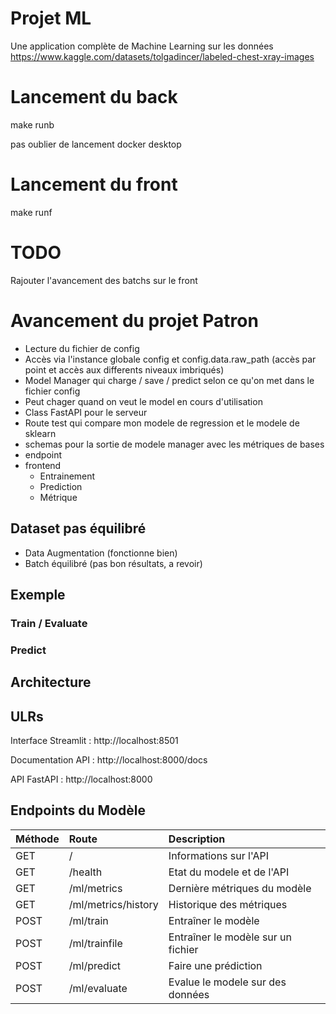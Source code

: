 # Projet ML

Une application complète de Machine Learning sur les données https://www.kaggle.com/datasets/tolgadincer/labeled-chest-xray-images 

# Lancement du back 

make runb

pas oublier de lancement docker desktop

# Lancement du front

make runf

# TODO

Rajouter l'avancement des batchs sur le front

# Avancement du projet Patron

- Lecture du fichier de config
- Accès via l'instance globale config et config.data.raw_path (accès par point et accès aux differents niveaux imbriqués)
- Model Manager qui charge / save / predict selon ce qu'on met dans le fichier config
- Peut chager quand on veut le model en cours d'utilisation
- Class FastAPI pour le serveur
- Route test qui compare mon modele de regression et le modele de sklearn
- schemas pour la sortie de modele manager avec les métriques de bases
- endpoint 
- frontend
    - Entrainement
    - Prediction
    - Métrique

## Dataset pas équilibré

- Data Augmentation (fonctionne bien)
- Batch équilibré (pas bon résultats, a revoir)

## Exemple

### Train / Evaluate


### Predict


## Architecture

## ULRs

Interface Streamlit : http://localhost:8501

Documentation API : http://localhost:8000/docs

API FastAPI : http://localhost:8000

## Endpoints du Modèle

|Méthode | Route |Description|
| :--------------- |:---------------| :-----|
|GET  | /               | Informations sur l'API|
|GET  | /health         | Etat du modele et de l'API|
|GET  | /ml/metrics     | Dernière métriques du modèle|
|GET  | /ml/metrics/history     | Historique des métriques|
|POST | /ml/train       | Entraîner le modèle|
|POST | /ml/trainfile   | Entraîner le modèle sur un fichier|
|POST | /ml/predict     | Faire une prédiction|
|POST | /ml/evaluate    | Evalue le modele sur des données|